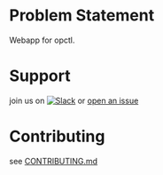 # Problem Statement
Webapp for opctl.

# Support
join us on
[![Slack](https://opctl-slackin.herokuapp.com/badge.svg)](https://opctl-slackin.herokuapp.com/)
or [open an issue](https://github.com/opctl/opctl/issues)

# Contributing
see [CONTRIBUTING.md](CONTRIBUTING.md)
